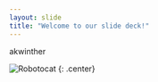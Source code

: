 ```yaml
---
layout: slide
title: "Welcome to our slide deck!"
---
```


akwinther

![Robotocat](https://octodex.github.com/images/Robotocat.png)
{: .center}

